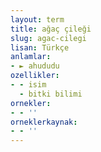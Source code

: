 ```yaml
---
layout: term
title: ağaç çileği
slug: agac-cilegi
lisan: Türkçe
anlamlar:
- ► ahududu
ozellikler:
- - isim
  - bitki bilimi
ornekler:
- - ''
orneklerkaynak:
- - ''
---
```

